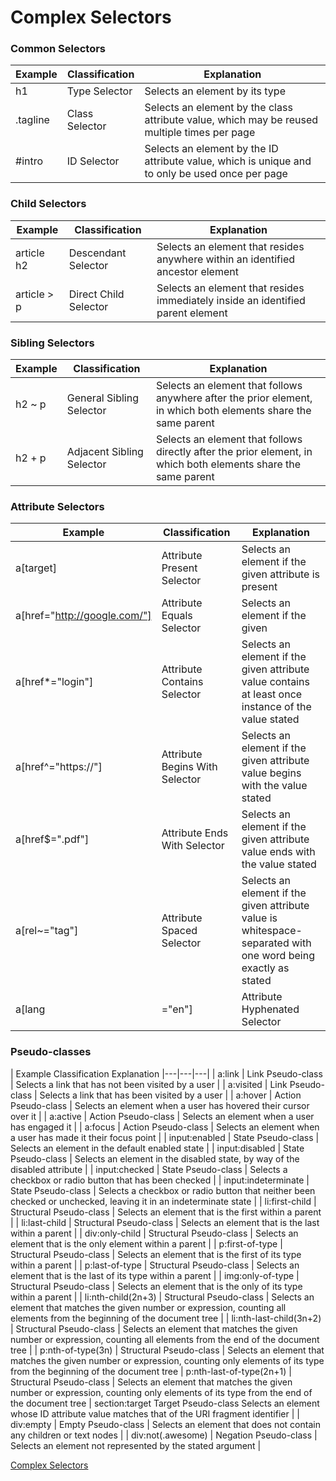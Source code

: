 # Complex Selectors

### Common Selectors 

| Example  | Classification  | Explanation  |  
|---|---|---|
| h1 | Type Selector | Selects an element by its type |
| .tagline	| Class Selector | Selects an element by the class attribute value, which may be reused multiple times per page |
| #intro | ID Selector |	Selects an element by the ID attribute value, which is unique and to only be used once per page |

### Child Selectors

| Example | Classification | Explanation |
|---|---|---|
| article h2 | Descendant Selector | Selects an element that resides anywhere within an identified ancestor element |
| article > p | Direct Child Selector | Selects an element that resides immediately inside an identified parent element |

### Sibling Selectors 

| Example | Classification | Explanation |
|---|---|---|
| h2 ~ p | General Sibling Selector | Selects an element that follows anywhere after the prior element, in which both elements share the same parent |
| h2 + p | Adjacent Sibling Selector | Selects an element that follows directly after the prior element, in which both elements share the same parent |

### Attribute Selectors 

| Example | Classification | Explanation |
|---|---|---|
| a[target] | Attribute Present Selector | Selects an element if the given attribute is present |
| a[href="http://google.com/"] | Attribute Equals Selector | Selects an element if the given | attribute value exactly matches the value stated |
| a[href*="login"] | Attribute Contains Selector | Selects an element if the given attribute value contains at least once instance of the value stated |
| a[href^="https://"] | Attribute Begins With Selector | Selects an element if the given attribute value begins with the value stated |
| a[href$=".pdf"] | Attribute Ends With Selector | Selects an element if the given attribute value ends with the value stated |
| a[rel~="tag"] | Attribute Spaced Selector | Selects an element if the given attribute value is whitespace-separated with one word being exactly as stated |
| a[lang|="en"] | Attribute Hyphenated Selector | Selects an element if the given attribute value is hyphen-separated and begins with the word stated |

### Pseudo-classes 

| Example	Classification	Explanation
|---|---|---|
| a:link | Link Pseudo-class | Selects a link that has not been visited by a user |
| a:visited | Link Pseudo-class | Selects a link that has been visited by a user |
| a:hover | Action Pseudo-class | Selects an element when a user has hovered their cursor over it |
| a:active | Action Pseudo-class | Selects an element when a user has engaged it |
| a:focus | Action Pseudo-class | Selects an element when a user has made it their focus point |
| input:enabled | State Pseudo-class | Selects an element in the default enabled state |
| input:disabled | State Pseudo-class | Selects an element in the disabled state, by way of the disabled attribute |
| input:checked | State Pseudo-class | Selects a checkbox or radio button that has been checked |
| input:indeterminate | State Pseudo-class | Selects a checkbox or radio button that neither been checked or unchecked, leaving it in an indeterminate state |
| li:first-child | Structural Pseudo-class | Selects an element that is the first within a parent |
| li:last-child | Structural Pseudo-class | Selects an element that is the last within a parent |
| div:only-child | Structural Pseudo-class | Selects an element that is the only element within a parent |
| p:first-of-type | Structural Pseudo-class | Selects an element that is the first of its type within a parent |
| p:last-of-type | Structural Pseudo-class | Selects an element that is the last of its type within a parent |
| img:only-of-type | Structural Pseudo-class | Selects an element that is the only of its type within a parent |
| li:nth-child(2n+3) | Structural Pseudo-class | Selects an element that matches the given number or expression, counting all elements from the beginning of the document tree |
| li:nth-last-child(3n+2) | Structural Pseudo-class | Selects an element that matches the given number or expression, counting all elements from the end of the document tree |
| p:nth-of-type(3n) | Structural Pseudo-class | Selects an element that matches the given number or expression, counting only elements of its type from the beginning of the document tree
| p:nth-last-of-type(2n+1) | Structural Pseudo-class | Selects an element that matches the given number or expression, counting only elements of its type from the end of the document tree |
section:target	Target Pseudo-class	Selects an element whose ID attribute value matches that of the URI fragment identifier |
| div:empty | Empty Pseudo-class | Selects an element that does not contain any children or text nodes |
| div:not(.awesome) | Negation Pseudo-class | Selects an element not represented by the stated argument |

[Complex Selectors](https://learn.shayhowe.com/advanced-html-css/complex-selectors/)